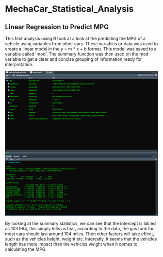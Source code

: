 # MechaCar_Statistical_Analysis

## Linear Regression to Predict MPG

This first analysis using R took at a look at the predicting the MPG of a vehicle using variables from other cars.  These variables or data was used to create a linear model in the y = m * x + b format.  This model was saved to a variable called 'mod'.  The summary function was then used on the mod variable to get a clear and concise grouping of information ready for interpretation.

![MechaCar_MPG_LM](https://github.com/wprich/MechaCar_Statistical_Analysis/blob/main/Images/MechaCar_MPG_LM.png)

By looking at the summary statistics, we can see that the intercept is labled as 103.964, this simply tells us that, according to the data, the gas tank for most cars should last around 104 miles.  Then other factors will take effect, such as the vehicles height, weight etc.  Interestly, it seems that the vehicles length has more impact than the vehicles weight when it comes to calculating the MPG.
